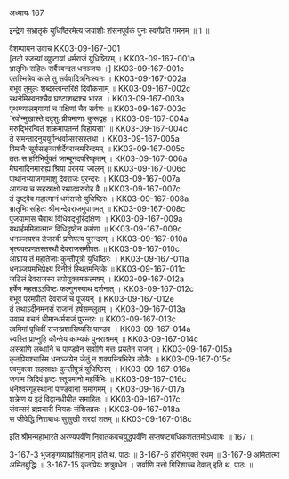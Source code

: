 अध्यायः 167

इन्द्रेण सभ्रातृकं युधिष्ठिरमेत्य जयाशीः शंसनपूर्वकं पुनः स्वर्गंप्रति गमनम् ॥ 1 ॥

वैशम्पायन उवाच 	KK03-09-167-001  
[ततो रजन्यां व्युष्टायां धर्मराजं युधिष्ठिरम् ।	KK03-09-167-001a  
भ्रातृभिः सहितः सर्वैरवन्दत धनञ्जयः ॥]	KK03-09-167-001c  
एतस्मिन्नेव काले तु सर्ववादित्रनिःस्वनः ।	KK03-09-167-002a  
बभूव तुमुलः शब्दस्त्वन्तरिक्षे दिवौकसाम् ॥	KK03-09-167-002c  
रथनेमिस्वनश्चैव घण्टाशब्दश्च भारत ।	KK03-09-167-003a  
पृथग्व्यालमृगाणां च पक्षिणां चैव सर्वशः ॥	KK03-09-167-003c  
`रवोन्मुखास्ते ददृशुः प्रीयमाणाः कुरूद्वह ।	KK03-09-167-004a  
मरुद्भिरन्वितं शक्रमापतन्तं विहायसा' ॥	KK03-09-167-004c  
ते समन्तादनुययुर्गन्धर्वाप्सरसस्तथा ।	KK03-09-167-005a  
विमानैः सूर्यसङ्काशैर्देवराजमरिन्दमम् ॥	KK03-09-167-005c  
ततः स हरिभिर्युक्तं जाम्बूनदपरिष्कृतम् ।	KK03-09-167-006a  
मेघनादिनमारुह्य श्रिया परमया ज्वलन् ॥	KK03-09-167-006c  
पार्थानभ्याजगामाशु देवराजः पुरन्दरः ।	KK03-09-167-007a  
आगत्य च सहस्राक्षो रथादवरुरोह वै ॥	KK03-09-167-007c  
तं दृष्ट्वैव महात्मानं धर्मराजो युधिष्ठिरः ।	KK03-09-167-008a  
भ्रातृभिः सहितः श्रीमान्देवराजमुपागमत् ॥	KK03-09-167-008c  
पूजयामास चैवाथ विधिवद्भूरिदक्षिणः ।	KK03-09-167-009a  
यथार्हममितात्मानं विधिदृष्टेन कर्मणा ॥	KK03-09-167-009c  
धनञ्जयश्च तेजस्वी प्रणिपत्य पुरन्दरम् ।	KK03-09-167-010a  
भृत्यवत्प्रणतस्तस्थौ देवराजसमीपतः ॥	KK03-09-167-010c  
आघ्राय तं महातेजाः कुन्तीपुत्रो युधिष्ठिरः ।	KK03-09-167-011a  
धनञ्जयमभिप्रेक्ष्य विनीतं स्थितमन्तिके ॥	KK03-09-167-011c  
जटिलं देवराजस्य तपोयुक्तमकल्मषम् ।	KK03-09-167-012a  
हर्षेण महताऽऽविष्टः फल्गुनस्याथ दर्शनात् ।	KK03-09-167-012c  
बभूव परमप्रीतो देवराजं च पूजयन् ॥	KK03-09-167-012e  
तं तथाऽदीनमनसं राजानं हर्षसम्प्लुतम् ।	KK03-09-167-013a  
उवाच वचनं धीमान्धर्मराजं पुरन्दरः ॥	KK03-09-167-013c  
त्वमिमां पृथिवीं राजन्प्रशासिष्यसि पाण्डव ।	KK03-09-167-014a  
स्वस्ति प्राप्नुहि कौन्तेय काम्यकं पुनराश्रमम् ॥	KK03-09-167-014c  
अस्त्राणि लब्धानि च पाण्डवेन सर्वाणि मत्तः प्रयतेन राजन् ।	KK03-09-167-015a  
कृतप्रियश्चास्मि धनञ्जयेन जेतुं न शक्यस्त्रिभिरेष लोकैः ॥	KK03-09-167-015c  
एवमुक्त्वा सहस्राक्षः कुन्तीपुत्रं युधिष्ठिरम् ।	KK03-09-167-016a  
जगाम त्रिदिवं हृष्टः स्तूयमानो महर्षिभिः ॥	KK03-09-167-016c  
धनेश्वरगृहस्थानां पाण्डवानां समागमम् ।	KK03-09-167-017a  
शक्रेण य इदं विद्वानधीयीत समाहितः ॥	KK03-09-167-017c  
संवत्सरं ब्रह्मचारी नियतः संशितव्रतः ।	KK03-09-167-018a  
स जीवेद्धि निराबाधः सुसुखी शरदां शतम् ॥	KK03-09-167-018c  

इति श्रीमन्महाभारते अरण्यपर्वणि निवातकवचयुद्धपर्वणि सप्तषष्ट्यधिकशततमोऽध्यायः ॥ 167 ॥

3-167-3 भुजङ्गव्याघ्रसिंहानाम् इति थ. पाठः ॥ 3-167-6 हरिभिर्युक्तं रथम् ॥ 3-167-9 अमितात्मा अमितबुद्धिः ॥ 3-167-15 कृतप्रियः शत्रुवधेन । सर्वाणि मत्तो गिरिशाच्च देवात् इति थ. पाठः ॥
